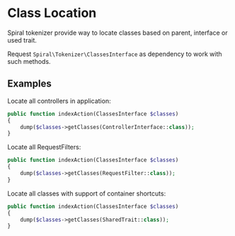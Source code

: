 # Class Location
Spiral tokenizer provide way to locate classes based on parent, interface or used trait.

Request `Spiral\Tokenizer\ClassesInterface` as dependency to work with such methods.

## Examples

Locate all controllers in application:

```php
public function indexAction(ClassesInterface $classes)
{
    dump($classes->getClasses(ControllerInterface::class));
}
```

Locate all RequestFilters:

```php
public function indexAction(ClassesInterface $classes)
{
    dump($classes->getClasses(RequestFilter::class));
}
```

Locate all classes with support of container shortcuts:

```php
public function indexAction(ClassesInterface $classes)
{
    dump($classes->getClasses(SharedTrait::class));
}
```